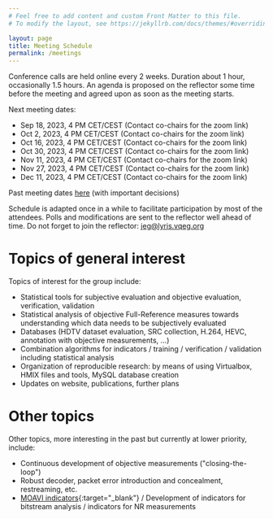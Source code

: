 ```yaml
---
# Feel free to add content and custom Front Matter to this file.
# To modify the layout, see https://jekyllrb.com/docs/themes/#overriding-theme-defaults

layout: page
title: Meeting Schedule
permalink: /meetings
---
```


Conference calls are held online every 2 weeks. Duration about 1 hour, occasionally 1.5 hours.  An agenda is proposed on the reflector some time before the meeting and agreed upon as soon as the meeting starts.

Next meeting dates:

* Sep 18, 2023, 4 PM CET/CEST (Contact co-chairs for the zoom link)
* Oct 2, 2023, 4 PM CET/CEST (Contact co-chairs for the zoom link)
* Oct 16, 2023, 4 PM CET/CEST (Contact co-chairs for the zoom link)
* Oct 30, 2023, 4 PM CET/CEST (Contact co-chairs for the zoom link)
* Nov 11, 2023, 4 PM CET/CEST (Contact co-chairs for the zoom link)
* Nov 27, 2023, 4 PM CET/CEST (Contact co-chairs for the zoom link)
* Dec 11, 2023, 4 PM CET/CEST (Contact co-chairs for the zoom link)

Past meeting dates [here]({{site.baseurl}}/past_meetings) (with important decisions)

Schedule is adapted once in a while to facilitate participation by most of the attendees. Polls and modifications are sent to the reflector well ahead of time. Do not forget to join the reflector: [jeg@lyris.vqeg.org](mailto:jeg@lyris.vqeg.org)

# Topics of general interest

Topics of interest for the group include:
- Statistical tools for subjective evaluation and objective evaluation,
verification, validation
- Statistical analysis of objective Full-Reference measures towards
understanding which data needs to be subjectively evaluated
- Databases (HDTV dataset evaluation, SRC collection, H.264, HEVC,
annotation with objective measurements, ...)
- Combination algorithms for indicators / training / verification /
validation including statistical analysis
- Organization of reproducible research: by means of using Virtualbox, HMIX files and
tools, MySQL database creation
- Updates on website, publications, further plans 

# Other topics

Other topics, more interesting in the past but currently at lower priority, include:

- Continuous development of objective measurements ("closing-the-loop")
- Robust decoder, packet error introduction and concealment,
restreaming, etc.
- [MOAVI indicators](https://qoe.agh.edu.pl/indicators/){:target="_blank"} / Development of indicators for bitstream analysis / indicators
for NR measurements
